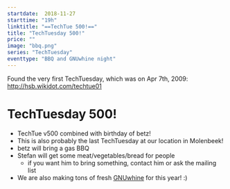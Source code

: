 ```yaml
---
startdate:  2018-11-27
starttime: "19h"
linktitle: "==TechTue 500!=="
title: "TechTuesday 500!"
price: ""
image: "bbq.png"
series: "TechTuesday"
eventtype: "BBQ and GNUwhine night"
---
```


Found the very first TechTuesday, which was on Apr 7th, 2009: http://hsb.wikidot.com/techtue01

# TechTuesday 500!
- TechTue v500 combined with birthday of betz!
- This is also probably the last TechTuesday at our location in Molenbeek!
- betz will bring a gas BBQ
- Stefan will get some meat/vegetables/bread for people
  - if you want him to bring something, contact him or ask the mailing list
- We are also making tons of fresh [GNUwhine](/projects/gnuwhine) for this year! :)
